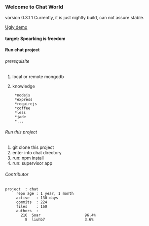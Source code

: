 

### Welcome to Chat World ###
varsion 0.3.1.1
Currently,  it is just nightly build, can not assure stable.

[Ugly demo](http://www.soaror.com)

#### target:  Spearking is freedom

#### Run chat project
###### prerequisite

1. local or remote mongodb
2. knowledge

        *nodejs
        *express
        *requirejs
        *coffee
        *less
        *jade
        *...

###### Run this project

1. git clone this project
2. enter into chat directory
3. run:  npm install
4. run:  supervisor app

###### Contributor

    project  : chat
         repo age : 1 year, 1 month
         active   : 130 days
         commits  : 224
         files    : 160
         authors  :
           216	Soar                    96.4%
             8	liuhb7                  3.6%
